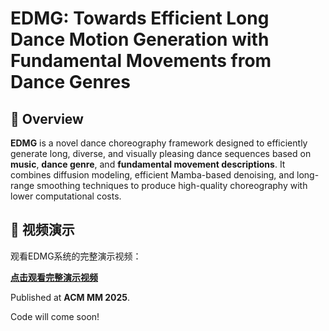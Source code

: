 # EDMG: Towards Efficient Long Dance Motion Generation with Fundamental Movements from Dance Genres

## 🌟 Overview

**EDMG** is a novel dance choreography framework designed to efficiently generate long, diverse, and visually pleasing dance sequences based on **music**, **dance genre**, and **fundamental movement descriptions**. It combines diffusion modeling, efficient Mamba-based denoising, and long-range smoothing techniques to produce high-quality choreography with lower computational costs.

## 🎥 视频演示

观看EDMG系统的完整演示视频：

**[点击观看完整演示视频](https://drive.google.com/file/d/17UIRI4-YqCuTAk-PQ_xazPqTvanpV277/view?usp=drive_link)**

Published at **ACM MM 2025**.

Code will come soon!


